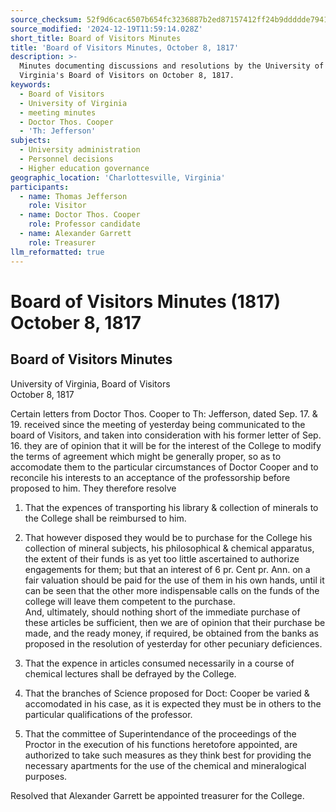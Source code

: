 ```yaml
---
source_checksum: 52f9d6cac6507b654fc3236887b2ed87157412ff24b9ddddde79419d80b1338e
source_modified: '2024-12-19T11:59:14.028Z'
short_title: Board of Visitors Minutes
title: 'Board of Visitors Minutes, October 8, 1817'
description: >-
  Minutes documenting discussions and resolutions by the University of
  Virginia's Board of Visitors on October 8, 1817.
keywords:
  - Board of Visitors
  - University of Virginia
  - meeting minutes
  - Doctor Thos. Cooper
  - 'Th: Jefferson'
subjects:
  - University administration
  - Personnel decisions
  - Higher education governance
geographic_location: 'Charlottesville, Virginia'
participants:
  - name: Thomas Jefferson
    role: Visitor
  - name: Doctor Thos. Cooper
    role: Professor candidate
  - name: Alexander Garrett
    role: Treasurer
llm_reformatted: true
---
```

# Board of Visitors Minutes (1817) October 8, 1817

## Board of Visitors Minutes

University of Virginia, Board of Visitors  
October 8, 1817

Certain letters from Doctor Thos. Cooper to Th: Jefferson, dated Sep. 17. & 19. received since the meeting of yesterday being communicated to the board of Visitors, and taken into consideration with his former letter of Sep. 16. they are of opinion that it will be for the interest of the College to modify the terms of agreement which might be generally proper, so as to accomodate them to the particular circumstances of Doctor Cooper and to reconcile his interests to an acceptance of the professorship before proposed to him. They therefore resolve

1. That the expences of transporting his library & collection of minerals to the College shall be reimbursed to him.

2. That however disposed they would be to purchase for the College his collection of mineral subjects, his philosophical & chemical apparatus, the extent of their funds is as yet too little ascertained to authorize engagements for them; but that an interest of 6 pr. Cent pr. Ann. on a fair valuation should be paid for the use of them in his own hands, until it can be seen that the other more indispensable calls on the funds of the college will leave them competent to the purchase.  
   And, ultimately, should nothing short of the immediate purchase of these articles be sufficient, then we are of opinion that their purchase be made, and the ready money, if required, be obtained from the banks as proposed in the resolution of yesterday for other pecuniary deficiences.

3. That the expence in articles consumed necessarily in a course of chemical lectures shall be defrayed by the College.

4. That the branches of Science proposed for Doct: Cooper be varied & accomodated in his case, as it is expected they must be in others to the particular qualifications of the professor.

5. That the committee of Superintendance of the proceedings of the Proctor in the execution of his functions heretofore appointed, are authorized to take such measures as they think best for providing the necessary apartments for the use of the chemical and mineralogical purposes.

Resolved that Alexander Garrett be appointed treasurer for the College.
